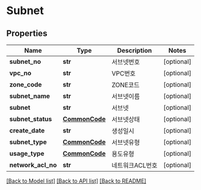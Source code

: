 # Subnet

## Properties
Name | Type | Description | Notes
------------ | ------------- | ------------- | -------------
**subnet_no** | **str** | 서브넷번호 | [optional] 
**vpc_no** | **str** | VPC번호 | [optional] 
**zone_code** | **str** | ZONE코드 | [optional] 
**subnet_name** | **str** | 서브넷이름 | [optional] 
**subnet** | **str** | 서브넷 | [optional] 
**subnet_status** | [**CommonCode**](CommonCode.md) | 서브넷상태 | [optional] 
**create_date** | **str** | 생성일시 | [optional] 
**subnet_type** | [**CommonCode**](CommonCode.md) | 서브넷유형 | [optional] 
**usage_type** | [**CommonCode**](CommonCode.md) | 용도유형 | [optional] 
**network_acl_no** | **str** | 네트워크ACL번호 | [optional] 

[[Back to Model list]](../README.md#documentation-for-models) [[Back to API list]](../README.md#documentation-for-api-endpoints) [[Back to README]](../README.md)


